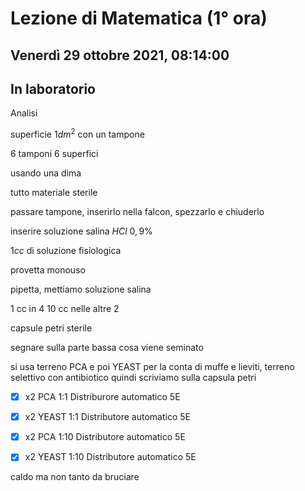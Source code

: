 #  Lezione di Matematica (1° ora)
## Venerdì 29 ottobre 2021, 08:14:00
## In laboratorio

Analisi 


superficie $1dm^2$ con un tampone

6 tamponi 6 superfici

usando una dima

tutto materiale sterile

passare tampone, inserirlo nella falcon, spezzarlo e chiuderlo


inserire soluzione salina $HCl$ $0,9\%$

$1cc$ di soluzione fisiologica

provetta monouso


pipetta, mettiamo soluzione salina

1 cc in 4
10 cc nelle altre 2

capsule petri sterile

segnare sulla parte bassa cosa viene seminato

si usa terreno PCA
e poi YEAST per la conta di muffe e lieviti, terreno selettivo con antibiotico
quindi scriviamo  sulla capsula petri


- [x] x2 PCA 1:1 Distriburore automatico 5E
- [x] x2 YEAST 1:1 Distributore automatico 5E
- [x] x2 PCA 1:10 Distributore automatico 5E
- [x] x2 YEAST 1:10 Distributore automatico 5E


caldo ma non tanto  da bruciare

<!--stackedit_data:
eyJoaXN0b3J5IjpbMTAwNTY0ODQ5LC03MjYyMjkwMDUsLTI3NT
Q5NzIxMSwtMTk1NTE0MTE0MywzMTMxNjc0ODMsLTI2Mjg2NDAx
NSwtOTgyMTAzMTU1LC0xNzcxMDcyMjczLDIxNDQ3ODEyNTFdfQ
==
-->
